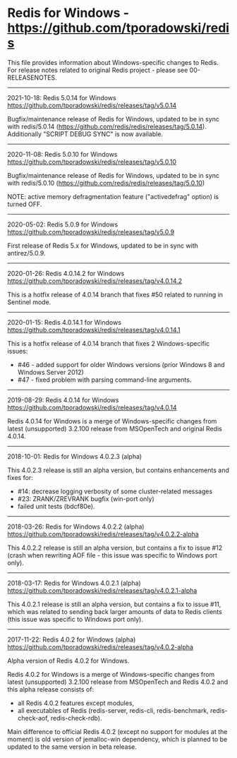 # Redis for Windows - https://github.com/tporadowski/redis

This file provides information about Windows-specific changes to Redis.
For release notes related to original Redis project - please see
00-RELEASENOTES.

------------------------------------------------------------------------

2021-10-18: Redis 5.0.14 for Windows
https://github.com/tporadowski/redis/releases/tag/v5.0.14

Bugfix/maintenance release of Redis for Windows, updated to be in sync
with redis/5.0.14 (https://github.com/redis/redis/releases/tag/5.0.14).
Additionally "SCRIPT DEBUG SYNC" is now available.

------------------------------------------------------------------------

2020-11-08: Redis 5.0.10 for Windows
https://github.com/tporadowski/redis/releases/tag/v5.0.10

Bugfix/maintenance release of Redis for Windows, updated to be in sync
with redis/5.0.10 (https://github.com/redis/redis/releases/tag/5.0.10)

NOTE: active memory defragmentation feature ("activedefrag" option) is
turned OFF.

------------------------------------------------------------------------

2020-05-02: Redis 5.0.9 for Windows
https://github.com/tporadowski/redis/releases/tag/v5.0.9

First release of Redis 5.x for Windows, updated to be in sync with
antirez/5.0.9.

------------------------------------------------------------------------

2020-01-26: Redis 4.0.14.2 for Windows
https://github.com/tporadowski/redis/releases/tag/v4.0.14.2

This is a hotfix release of 4.0.14 branch that fixes #50 related to
running in Sentinel mode.

------------------------------------------------------------------------

2020-01-15: Redis 4.0.14.1 for Windows
https://github.com/tporadowski/redis/releases/tag/v4.0.14.1

This is a hotfix release of 4.0.14 branch that fixes 2 Windows-specific
issues:

-   #46 - added support for older Windows versions (prior Windows 8 and
    Windows Server 2012)
-   #47 - fixed problem with parsing command-line arguments.

------------------------------------------------------------------------

2019-08-29: Redis 4.0.14 for Windows
https://github.com/tporadowski/redis/releases/tag/v4.0.14

Redis 4.0.14 for Windows is a merge of Windows-specific changes from
latest (unsupported) 3.2.100 release from MSOpenTech and original Redis
4.0.14.

------------------------------------------------------------------------

2018-10-01: Redis for Windows 4.0.2.3 (alpha)

This 4.0.2.3 release is still an alpha version, but contains
enhancements and fixes for:

-   #14: decrease logging verbosity of some cluster-related messages
-   #23: ZRANK/ZREVRANK bugfix (win-port only)
-   failed unit tests (bdcf80e).

------------------------------------------------------------------------

2018-03-26: Redis for Windows 4.0.2.2 (alpha)
https://github.com/tporadowski/redis/releases/tag/v4.0.2.2-alpha

This 4.0.2.2 release is still an alpha version, but contains a fix to
issue #12 (crash when rewriting AOF file - this issue was specific to
Windows port only).

------------------------------------------------------------------------

2018-03-17: Redis for Windows 4.0.2.1 (alpha)
https://github.com/tporadowski/redis/releases/tag/v4.0.2.1-alpha

This 4.0.2.1 release is still an alpha version, but contains a fix to
issue #11, which was related to sending back larger amounts of data to
Redis clients (this issue was specific to Windows port only).

------------------------------------------------------------------------

2017-11-22: Redis 4.0.2 for Windows (alpha)
https://github.com/tporadowski/redis/releases/tag/v4.0.2-alpha

Alpha version of Redis 4.0.2 for Windows.

Redis 4.0.2 for Windows is a merge of Windows-specific changes from
latest (unsupported) 3.2.100 release from MSOpenTech and Redis 4.0.2 and
this alpha release consists of:

-   all Redis 4.0.2 features except modules,
-   all executables of Redis (redis-server, redis-cli, redis-benchmark,
    redis-check-aof, redis-check-rdb).

Main difference to official Redis 4.0.2 (except no support for modules
at the moment) is old version of jemalloc-win dependency, which is
planned to be updated to the same version in beta release.
